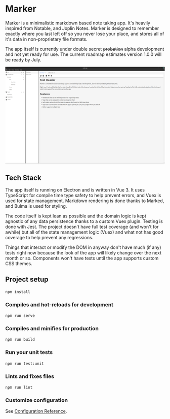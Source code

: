 # Marker

Marker is a minimalistic markdown based note taking app. It's heavily inspired from Notable, and Joplin Notes. Marker is designed to remember exactly where you last left off so you never lose your place, and stores all of it's data in non-proprietary file formats.

The app itself is currently under double secret ~~probation~~ alpha development and not yet ready for use. The current roadmap estimates version 1.0.0 will be ready by July.

![Overview image](docs/21-07-27.png)

## Tech Stack

The app itself is running on Electron and is written in Vue 3. It uses TypeScript for compile time type safety to help prevent errors, and Vuex is used for state management. Markdown rendering is done thanks to Marked, and Bulma is used for styling.

The code itself is kept lean as possible and the domain logic is kept agnostic of any data persistence thanks to a custom Vuex plugin. Testing is done with Jest. The project doesn't have full test coverage (and won't for awhile) but all of the state management logic (Vuex) and what not has good coverage to help prevent any regressions.

Things that interact or modify the DOM in anyway don't have much (if any) tests right now because the look of the app will likely change over the next month or so. Components won't have tests until the app supports custom CSS themes.

## Project setup

```
npm install
```

### Compiles and hot-reloads for development

```
npm run serve
```

### Compiles and minifies for production

```
npm run build
```

### Run your unit tests

```
npm run test:unit
```

### Lints and fixes files

```
npm run lint
```

### Customize configuration

See [Configuration Reference](https://cli.vuejs.org/config/).
